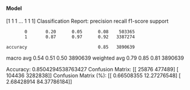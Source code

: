 #### Model
[1 1 1 ... 1 1 1]
Classification Report:
              precision    recall  f1-score   support

           0       0.20      0.05      0.08    503365
           1       0.87      0.97      0.92   3387274

    accuracy                           0.85   3890639
   macro avg       0.54      0.51      0.50   3890639
weighted avg       0.79      0.85      0.81   3890639

Accuracy: 0.8504294538763427
Confusion Matrix:
[[  25876  477489]
 [ 104436 3282838]]
Confusion Matrix (%):
[[ 0.66508355 12.27276548]
 [ 2.68428914 84.37786184]]

